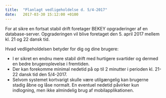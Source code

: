 ```yaml
---
title:  "Planlagt vedligeholdelse d. 5/4-2017"
date:   2017-03-30 15:12:00 +0100
---
```

For at sikre en fortsat stabil drift foretager BEKEY opgraderinger af en database-server. Opgraderingen vil blive foretaget den 5. april 2017 mellem kl. 21 og 22 dansk tid.

Hvad vedligeholdelsen betyder for dig og dine brugere:

* I er sikret en endnu mere stabil drift med hurtigere svartider og dermed en bedre brugeroplevelse i fremtiden.
* Der kan forekomme minimal nedetid på op til 2 minutter i perioden kl. 21-22 dansk tid den 5/4-2017.
* Selvom systemet kortvarigt skulle være utilgængelig kan brugerne stadig åbne og låse normalt. En eventuel nedetid påvirker kun indlogning, men ikke almindelig brug af mobilapplikationen.
